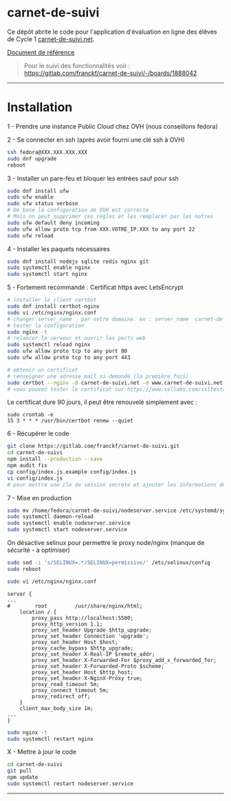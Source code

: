# carnet-de-suivi

Ce dépôt abrite le code pour l'application d'évaluation en ligne des élèves de Cycle 1 [carnet-de-suivi.net](https://carnet-de-suivi.net).

[Document de référence](https://eduscol.education.fr/cid97131/suivi-et-evaluation-a-l-ecole-maternelle.html)


> Pour le suivi des fonctionnalités voir : https://gitlab.com/franckf/carnet-de-suivi/-/boards/1888042

---

# Installation

1 - Prendre une instance Public Cloud chez OVH (nous conseillons fedora)

2 - Se connecter en ssh (après avoir fourni une clé ssh à OVH)

```bash
ssh fedora@XXX.XXX.XXX.XXX
sudo dnf upgrade
reboot
```

3 - Installer un pare-feu et bloquer les entrées sauf pour ssh

```bash
sudo dnf install ufw
sudo ufw enable
sudo ufw status verbose
# De base la configuration de OVH est correcte
# Mais on peut supprimer ces règles et les remplacer par les notres
sudo ufw default deny incoming
sudo ufw allow proto tcp from XXX.VOTRE_IP.XXX to any port 22
sudo ufw reload
```

4 - Installer les paquets nécessaires

```bash
sudo dnf install nodejs sqlite redis nginx git
sudo systemctl enable nginx
sudo systemctl start nginx
```

5 - Fortement recommandé : Certificat https avec LetsEncrypt

```bash
# installer le client certbot
sudo dnf install certbot-nginx
sudo vi /etc/nginx/nginx.conf
# changer server_name _ par votre domaine. ex : server_name  carnet-de-suivi.net www.carnet-de-suivi.net;
# tester la configuration
sudo nginx -t
# relancer le serveur et ouvrir les ports web
sudo systemctl reload nginx
sudo ufw allow proto tcp to any port 80
sudo ufw allow proto tcp to any port 443

# obtenir un certificat
# renseigner une adresse mail si demandé (la première fois)
sudo certbot --nginx -d carnet-de-suivi.net -d www.carnet-de-suivi.net
# vous pouvez tester le certificat sur https://www.ssllabs.com/ssltest/analyze.html?d=carnet%2dde%2dsuivi.net&latest
```

Le certificat dure 90 jours, il peut être renouvelé simplement avec :
```
sudo crontab -e
15 3 * * * /usr/bin/certbot renew --quiet
```

6 - Récupérer le code

```bash
git clone https://gitlab.com/franckf/carnet-de-suivi.git
cd carnet-de-suivi
npm install --production --save
npm audit fix
cp config/index.js.example config/index.js
vi config/index.js
# pour mettre une clé de session secrète et ajouter les informations du compte mail
```

7 - Mise en production

```bash
sudo mv /home/fedora/carnet-de-suivi/nodeserver.service /etc/systemd/system/nodeserver.service
sudo systemctl daemon-reload
sudo systemctl enable nodeserver.service
sudo systemctl start nodeserver.service
```

On désactive selinux pour permettre le proxy node/nginx (manque de sécurité - à optimiser)
```bash
sudo sed -i 's/SELINUX=.*/SELINUX=permissive/' /etc/selinux/config
sudo reboot
```

```bash
sudo vi /etc/nginx/nginx.conf
```

```config
server {
...
#        root         /usr/share/nginx/html;
    location / {
        proxy_pass http://localhost:5500;
        proxy_http_version 1.1;
        proxy_set_header Upgrade $http_upgrade;
        proxy_set_header Connection 'upgrade';
        proxy_set_header Host $host;
        proxy_cache_bypass $http_upgrade;
        proxy_set_header X-Real-IP $remote_addr;
        proxy_set_header X-Forwarded-For $proxy_add_x_forwarded_for;
        proxy_set_header X-Forwarded-Proto $scheme; 
        proxy_set_header Host $http_host;
        proxy_set_header X-NginX-Proxy true;
        proxy_read_timeout 5m;
        proxy_connect_timeout 5m;
        proxy_redirect off;
    }
    client_max_body_size 1m;
...
}
```

```bash
sudo nginx -t
sudo systemctl restart nginx
```

X - Mettre à jour le code

```bash
cd carnet-de-suivi
git pull
npm update
sudo systemctl restart nodeserver.service
```
---
